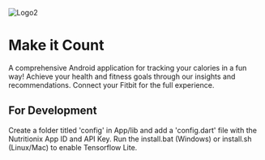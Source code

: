 ![Logo2](https://github.com/Cikguseven/D7-Orbital/assets/40373653/b79891e1-9d5e-4d9c-947e-d9f15895a6d8)

# Make it Count

A comprehensive Android application for tracking your calories in a fun way! Achieve your health and fitness goals through our insights and recommendations. Connect your Fitbit for the full experience.

## For Development

Create a folder titled 'config' in App/lib and add a 'config.dart' file with the Nutritionix App ID and API Key.
Run the install.bat (Windows) or install.sh (Linux/Mac) to enable Tensorflow Lite.
